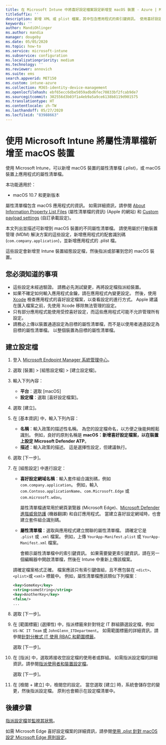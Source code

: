 ```yaml
---
title: 在 Microsoft Intune 中將喜好設定檔案設定新增至 macOS 裝置 - Azure | Microsoft Docs
titleSuffix: ''
description: 新增 XML 或 plist 檔案，其中包含應用程式的索引鍵資訊。 使用喜好設定檔案裝置組態設定檔來變更屬性清單檔中的索引鍵資訊，並將其指派給 macOS 裝置。
keywords: ''
author: MandiOhlinger
ms.author: mandia
manager: dougeby
ms.date: 05/05/2020
ms.topic: how-to
ms.service: microsoft-intune
ms.subservice: configuration
ms.localizationpriority: medium
ms.technology: ''
ms.reviewer: annovich
ms.suite: ems
search.appverid: MET150
ms.custom: intune-azure
ms.collection: M365-identity-device-management
ms.openlocfilehash: ebf65ecc6dbe5059adbd6fec70833bf2fcab9de7
ms.sourcegitcommit: 302556d3b03f1a4eb9a5a9ce6138b8119d901575
ms.translationtype: HT
ms.contentlocale: zh-TW
ms.lasthandoff: 05/27/2020
ms.locfileid: "83988663"
---
```

# <a name="add-a-property-list-file-to-macos-devices-using-microsoft-intune"></a>使用 Microsoft Intune 將屬性清單檔新增至 macOS 裝置

使用 Microsoft Intune，可以新增 macOS 裝置的屬性清單檔 (.plist)，或 macOS 裝置上應用程式的屬性清單檔。

本功能適用於：

- macOS 10.7 和更新版本

屬性清單檔包含 macOS 應用程式的資訊。 如需詳細資訊，請參閱 [About Information Property List Files](https://developer.apple.com/library/archive/documentation/General/Reference/InfoPlistKeyReference/Articles/AboutInformationPropertyListFiles.html) (屬性清單檔的資訊) (Apple 的網站) 和 [Custom payload settings](https://support.apple.com/guide/mdm/custom-mdm9abbdbe7/1/web/1) (自訂承載設定)。

本文列出並描述可新增到 macOS 裝置的不同屬性清單檔。 請使用屬於行動裝置管理 (MDM) 解決方案的這些設定，新增應用程式的配套識別碼 (`com.company.application`)，並新增應用程式的 .plist 檔。

這些設定會新增至 Intune 裝置組態設定檔，然後指派或部署到您的 macOS 裝置。

## <a name="what-you-need-to-know"></a>您必須知道的事項

- 這些設定未經過驗證。 請務必先測試變更，再將設定檔指派給裝置。
- 如果不確定如何輸入應用程式金鑰，請在應用程式內變更設定。 然後，使用 [Xcode](https://developer.apple.com/xcode/) 檢查應用程式的喜好設定檔案，以查看設定的進行方式。 Apple 建議在匯入檔案之前，先使用 Xcode 移除無法管理的設定。
- 只有部分應用程式能使用受控喜好設定，而這些應用程式可能不允許管理所有設定。
- 請務必上傳以裝置通道設定為目標的屬性清單檔，而不是以使用者通道設定為目標的屬性清單檔。 以整個裝置為目標的屬性清單檔。

## <a name="create-the-profile"></a>建立設定檔

1. 登入 [Microsoft Endpoint Manager 系統管理中心](https://go.microsoft.com/fwlink/?linkid=2109431)。
2. 選取 [裝置] > [組態設定檔] > [建立設定檔]。
3. 輸入下列內容：

    - **平台**：選取 [macOS]
    - **設定檔**：選取 [喜好設定檔案]。

4. 選取 [建立]。
5. 在 [基本資訊] 中，輸入下列內容：

    - **名稱**：輸入政策的描述性名稱。 為您的設定檔命名，以方便之後能夠輕鬆識別。 例如，良好的原則名稱是 **macOS：新增喜好設定檔案，以在裝置上設定 Microsoft Defender ATP**。
    - **描述**：輸入政策的描述。 這是選擇性設定，但建議執行。

6. 選取 [下一步]。

7. 在 [組態設定] 中進行設定：

    - **喜好設定網域名稱**：輸入套件組合識別碼，例如 `com.company.application`。 例如，輸入 `com.Contoso.applicationName`、`com.Microsoft.Edge` 或 `com.microsoft.wdav`。

      屬性清單檔通常用於網頁瀏覽器 (Microsoft Edge)、[Microsoft Defender 進階威脅防護](https://docs.microsoft.com/windows/security/threat-protection/microsoft-defender-atp/microsoft-defender-atp-mac) (機器翻譯) 和自訂應用程式。 當建立喜好設定網域時，也會建立套件組合識別碼。

    - **屬性清單檔**：選取與應用程式建立關聯的屬性清單檔。 請確定它是 `.plist` 或 `.xml` 檔案。 例如，上傳 `YourApp-Manifest.plist` 或 `YourApp-Manifest.xml` 檔案。

      會顯示屬性清單檔中的索引鍵資訊。 如果需要變更索引鍵資訊，請在另一個編輯器中開啟清單檔，然後在 Intune 中重新上傳該檔案。

    請確定檔案格式正確。 檔案應該只有索引鍵值組，且不應包裝在 `<dict>`、`<plist>`或 `<xml>` 標籤中。 例如，屬性清單檔應該類似下列檔案：

    ```xml
    <key>SomeKey</key>
    <string>someString</string>
    <key>AnotherKey</key>
    <false/>
    ...
    ```

8. 選取 [下一步]。
9. 在 [範圍標籤] (選擇性) 中，指派標籤來針對特定 IT 群組篩選設定檔，例如 `US-NC IT Team` 或 `JohnGlenn_ITDepartment`。 如需範圍標籤的詳細資訊，請參閱[針對分散式 IT 使用 RBAC 和範圍標籤](../fundamentals/scope-tags.md)。

    選取 [下一步]。

10. 在 [指派] 中，選取將接收您設定檔的使用者或群組。 如需指派設定檔的詳細資訊，請參閱[指派使用者和裝置設定檔](device-profile-assign.md)。

    選取 [下一步]。

11. 在 [檢閱 + 建立] 中，檢閱您的設定。 當您選取 [建立] 時，系統會儲存您的變更，然後指派設定檔。 原則也會顯示在設定檔清單中。

## <a name="next-steps"></a>後續步驟

[指派設定檔](device-profile-assign.md)並[監視其狀態](device-profile-monitor.md)。

如需 Microsoft Edge 喜好設定檔案的詳細資訊，請參閱[使用 .plist 針對 macOS 設定 Microsoft Edge 原則設定](https://docs.microsoft.com/deployedge/configure-microsoft-edge-on-mac)。
